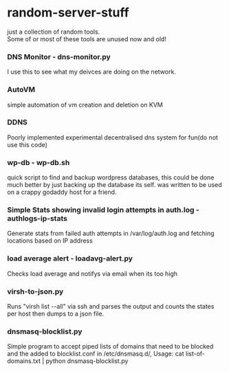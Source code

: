 # random-server-stuff
just a collection of random tools.  
Some of or most of these tools are unused now and old!  

### DNS Monitor - dns-monitor.py

I use this to see what my deivces are doing on the network.  

### AutoVM

simple automation of vm creation and deletion on KVM  

### DDNS

Poorly implemented experimental decentralised dns system for fun(do not use this code)  

### wp-db - wp-db.sh

quick script to find and backup wordpress databases, this could be done much better by just backing up the database its self.
was written to be used on a crappy godaddy host for a friend.  

### Simple Stats showing invalid login attempts in auth.log - authlogs-ip-stats

Generate stats from failed auth attempts in /var/log/auth.log and fetching locations based on IP address  

### load average alert - loadavg-alert.py

Checks load average and notifys via email when its too high

### virsh-to-json.py
Runs "virsh list --all" via ssh and parses the output and counts the states per host then dumps to a json file.  

### dnsmasq-blocklist.py

Simple program to accept piped lists of domains that need to be blocked and the added to blocklist.conf in /etc/dnsmasq.d/, Usage: cat list-of-domains.txt | python dnsmasq-blocklist.py  
